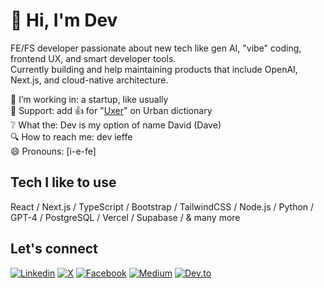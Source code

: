 # 👋 Hi, I'm Dev

FE/FS developer passionate about new tech like gen AI, "vibe" coding, frontend UX, and smart developer tools.  
Currently building and help maintaining products that include OpenAI, Next.js, and cloud-native architecture.  
  
🔭 I’m working in: a startup, like usually  
👋 Support: add 👍 for "[Uxer](https://www.urbandictionary.com/define.php?term=uxer)" on Urban dictionary   
❔ What the: Dev is my option of name David (Dave)  
🔍 How to reach me: dev ieffe   
😄 Pronouns: [i-e-fe]  
   
## Tech I like to use    
React / Next.js / TypeScript / Bootstrap / TailwindCSS / Node.js / Python / GPT-4 / PostgreSQL / Vercel / Supabase / & many more
  
## Let's connect  
[![Linkedin](https://img.shields.io/badge/LinkedIn-0077B5?style=for-the-badge&logo=linkedin&logoColor=white)](https://www.linkedin.com/in/devieffe) 
[![X](https://img.shields.io/badge/X-000000?style=for-the-badge&logo=x&logoColor=white)](https://x.com/devieffe) 
[![Facebook](https://img.shields.io/badge/Facebook-1877F2?style=for-the-badge&logo=facebook&logoColor=white)](https://www.facebook.com/devieffe) 
[![Medium](https://img.shields.io/badge/Medium-12100E?style=for-the-badge&logo=medium&logoColor=white)](https://medium.com/@devieffe) 
[![Dev.to](https://img.shields.io/badge/dev.to-E0E0E0?style=for-the-badge&logo=devdotto&logoColor=black)](https://dev.to/devy)
  

